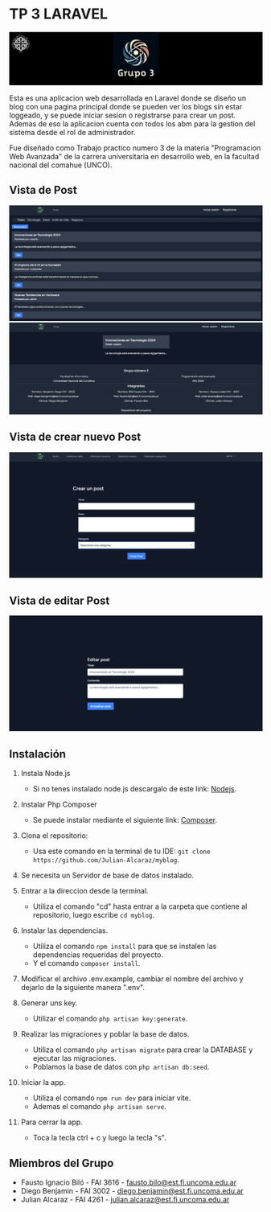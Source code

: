 # TP 3 LARAVEL

![Logo de la App](./public/img/logoGrupo.png)

Esta es una aplicacion web desarrollada en Laravel donde se diseño
un blog con una pagina principal donde se pueden ver los blogs sin estar loggeado,
y se puede iniciar sesion o registrarse para crear un post. Ademas de eso la aplicacion cuenta
con todos los abm para la gestion del sistema desde el rol de administrador.

Fue diseñado como Trabajo practico numero 3 de la materia
"Programacion Web Avanzada" de la carrera universitaria en
desarrollo web, en la facultad nacional del comahue (UNCO).

## Vista de Post

![Captura de home 1](./public/img/home1.png)
![Captura de home 2](./public/img/home2.png)

## Vista de crear nuevo Post

![Captura de crear post](./public/img/crearpost.png)

## Vista de editar Post

![Captura de editar post](./public/img/editarpost.png)

## Instalación
1. Instala Node.js
    - Si no tenes instalado node.js descargalo de este link: [Nodejs](https://nodejs.org/en/download).

2. Instalar Php Composer
    - Se puede instalar mediante el siguiente link: [Composer](https://getcomposer.org/download/).

3. Clona el repositorio:
    - Usa este comando en la terminal de tu IDE: ```git clone https://github.com/Julian-Alcaraz/myblog```.

4. Se necesita un Servidor de base de datos instalado.

5. Entrar a la direccion desde la terminal.
    - Utiliza el comando "cd" hasta entrar a la carpeta que contiene al repositorio, luego escribe ```cd myblog```.

6. Instalar las dependencias.
    - Utiliza el comando ```npm install``` para que se instalen las dependencias requeridas del proyecto.
    - Y el comando ```composer install```.

7. Modificar el archivo .env.example, cambiar el nombre del archivo y dejarlo de la siguiente manera ".env".

8. Generar uns key.
    - Utilizar el comando ```php artisan key:generate```.

9. Realizar las migraciones y poblar la base de datos.
    - Utiliza el comando ```php artisan migrate``` para crear la DATABASE y ejecutar las migraciones.
    - Poblamos la base de datos con ```php artisan db:seed```.

10. Iniciar la app.
    - Utiliza el comando ```npm run dev``` para iniciar vite.
    - Ademas el comando ```php artisan serve```.

11. Para cerrar la app.
    - Toca la tecla ctrl + c y luego la tecla "s".

## Miembros del Grupo

- Fausto Ignacio Biló - FAI 3616 - fausto.bilo@est.fi.uncoma.edu.ar
- Diego Benjamin - FAI 3002 - diego.benjamin@est.fi.uncoma.edu.ar
- Julian Alcaraz - FAI 4261 - julian.alcaraz@est.fi.uncoma.edu.ar
